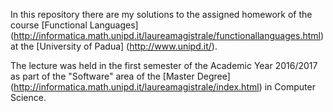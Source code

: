 In this repository there are my solutions to the assigned homework of the course [Functional Languages] (http://informatica.math.unipd.it/laureamagistrale/functionallanguages.html) at the [University of Padua] (http://www.unipd.it/).

The lecture was held in the first semester of the Academic Year 2016/2017 as part of the "Software" area of the [Master Degree] (http://informatica.math.unipd.it/laureamagistrale/index.html) in Computer Science.


